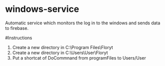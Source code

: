 # windows-service
Automatic service which monitors the log in to the windows and sends data to firebase.

#Instructions
1. Create a new directory in C:\Program Files\Floryt
2. Create a new directory in C:\Users\User\Floryt
3. Put a shortcat of DoCommnand from programFiles to Users/User
